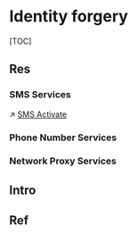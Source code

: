 # Identity forgery

[TOC]



## Res
### SMS Services
↗ [SMS Activate](https://sms-activate.org)


### Phone Number Services


### Network Proxy Services



## Intro



## Ref
[注册国际版抖音TikTok方法,最后2种最靠谱，100%成功注册tiktok永久有效！ - 乌鸦哥的文章 - 知乎]: https://zhuanlan.zhihu.com/p/533668787

[大陆地区可以用的tiktok？香港可以用tiktok吗？]: https://www.xkuajing.com/ardetails/1676087.html

